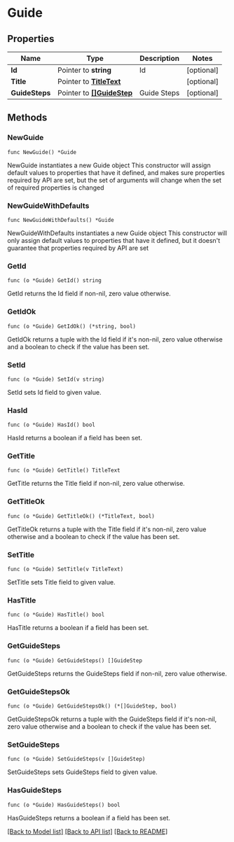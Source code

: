 # Guide

## Properties

Name | Type | Description | Notes
------------ | ------------- | ------------- | -------------
**Id** | Pointer to **string** | Id | [optional] 
**Title** | Pointer to [**TitleText**](TitleText.md) |  | [optional] 
**GuideSteps** | Pointer to [**[]GuideStep**](GuideStep.md) | Guide Steps | [optional] 

## Methods

### NewGuide

`func NewGuide() *Guide`

NewGuide instantiates a new Guide object
This constructor will assign default values to properties that have it defined,
and makes sure properties required by API are set, but the set of arguments
will change when the set of required properties is changed

### NewGuideWithDefaults

`func NewGuideWithDefaults() *Guide`

NewGuideWithDefaults instantiates a new Guide object
This constructor will only assign default values to properties that have it defined,
but it doesn't guarantee that properties required by API are set

### GetId

`func (o *Guide) GetId() string`

GetId returns the Id field if non-nil, zero value otherwise.

### GetIdOk

`func (o *Guide) GetIdOk() (*string, bool)`

GetIdOk returns a tuple with the Id field if it's non-nil, zero value otherwise
and a boolean to check if the value has been set.

### SetId

`func (o *Guide) SetId(v string)`

SetId sets Id field to given value.

### HasId

`func (o *Guide) HasId() bool`

HasId returns a boolean if a field has been set.

### GetTitle

`func (o *Guide) GetTitle() TitleText`

GetTitle returns the Title field if non-nil, zero value otherwise.

### GetTitleOk

`func (o *Guide) GetTitleOk() (*TitleText, bool)`

GetTitleOk returns a tuple with the Title field if it's non-nil, zero value otherwise
and a boolean to check if the value has been set.

### SetTitle

`func (o *Guide) SetTitle(v TitleText)`

SetTitle sets Title field to given value.

### HasTitle

`func (o *Guide) HasTitle() bool`

HasTitle returns a boolean if a field has been set.

### GetGuideSteps

`func (o *Guide) GetGuideSteps() []GuideStep`

GetGuideSteps returns the GuideSteps field if non-nil, zero value otherwise.

### GetGuideStepsOk

`func (o *Guide) GetGuideStepsOk() (*[]GuideStep, bool)`

GetGuideStepsOk returns a tuple with the GuideSteps field if it's non-nil, zero value otherwise
and a boolean to check if the value has been set.

### SetGuideSteps

`func (o *Guide) SetGuideSteps(v []GuideStep)`

SetGuideSteps sets GuideSteps field to given value.

### HasGuideSteps

`func (o *Guide) HasGuideSteps() bool`

HasGuideSteps returns a boolean if a field has been set.


[[Back to Model list]](../README.md#documentation-for-models) [[Back to API list]](../README.md#documentation-for-api-endpoints) [[Back to README]](../README.md)


